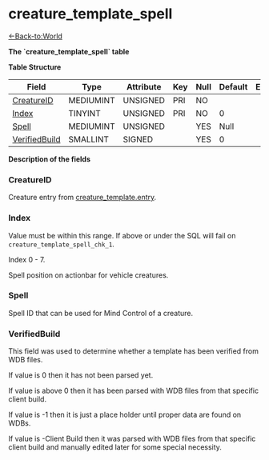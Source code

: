 # creature_template_spell

[<-Back-to:World](database-world)

**The \`creature_template_spell\` table**

**Table Structure**

| Field              | Type      | Attribute | Key  | Null | Default | Extra | Comment |
| ------------------ | --------- | --------- | ---- | ---- | ------- | ----- | ------- |
| [CreatureID][1]    | MEDIUMINT | UNSIGNED  | PRI  | NO   |         |       |         |
| [Index][2]         | TINYINT   | UNSIGNED  | PRI  | NO   | 0       |       |         |
| [Spell][3]         | MEDIUMINT | UNSIGNED  |      | YES  | Null    |       |         |
| [VerifiedBuild][4] | SMALLINT  | SIGNED    |      | YES  | 0       |       |         |

[1]: #creatureid
[2]: #index
[3]: #spell
[4]: #verifiedbuild

**Description of the fields**

### CreatureID

Creature entry from [creature_template.entry](creature-template#entry).

### Index

Value must be within this range. If above or under the SQL will fail on `creature_template_spell_chk_1`.

Index 0 - 7.

Spell position on actionbar for vehicle creatures.

### Spell

Spell ID that can be used for Mind Control of a creature.

### VerifiedBuild

This field was used to determine whether a template has been verified from WDB files.

If value is 0 then it has not been parsed yet.

If value is above 0 then it has been parsed with WDB files from that specific client build.

If value is -1 then it is just a place holder until proper data are found on WDBs.

If value is -Client Build then it was parsed with WDB files from that specific client build and manually edited later for some special necessity.
